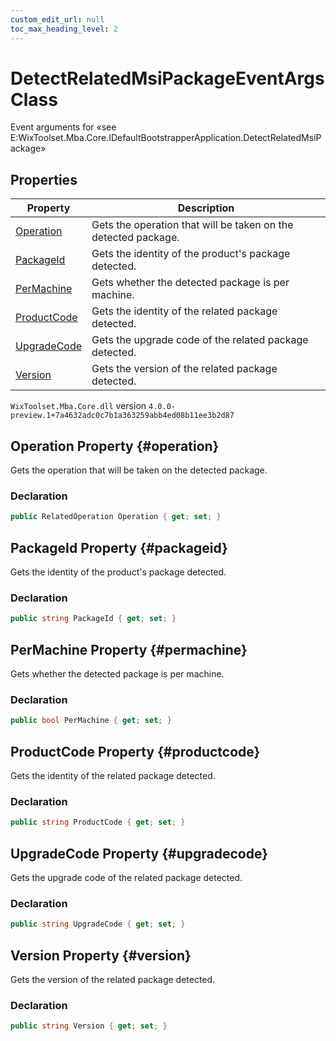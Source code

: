 ```yaml
---
custom_edit_url: null
toc_max_heading_level: 2
---
```

# DetectRelatedMsiPackageEventArgs Class
Event arguments for «see E:WixToolset.Mba.Core.IDefaultBootstrapperApplication.DetectRelatedMsiPackage» 
## Properties
| Property | Description |
| ------ | ----------- |
| [Operation](#operation) | Gets the operation that will be taken on the detected package. |
| [PackageId](#packageid) | Gets the identity of the product's package detected. |
| [PerMachine](#permachine) | Gets whether the detected package is per machine. |
| [ProductCode](#productcode) | Gets the identity of the related package detected. |
| [UpgradeCode](#upgradecode) | Gets the upgrade code of the related package detected. |
| [Version](#version) | Gets the version of the related package detected. |
`WixToolset.Mba.Core.dll` version `4.0.0-preview.1+7a4632adc0c7b1a363259abb4ed08b11ee3b2d87`
## Operation Property {#operation}
Gets the operation that will be taken on the detected package.
### Declaration
```cs
public RelatedOperation Operation { get; set; } 
```
## PackageId Property {#packageid}
Gets the identity of the product's package detected.
### Declaration
```cs
public string PackageId { get; set; } 
```
## PerMachine Property {#permachine}
Gets whether the detected package is per machine.
### Declaration
```cs
public bool PerMachine { get; set; } 
```
## ProductCode Property {#productcode}
Gets the identity of the related package detected.
### Declaration
```cs
public string ProductCode { get; set; } 
```
## UpgradeCode Property {#upgradecode}
Gets the upgrade code of the related package detected.
### Declaration
```cs
public string UpgradeCode { get; set; } 
```
## Version Property {#version}
Gets the version of the related package detected.
### Declaration
```cs
public string Version { get; set; } 
```
